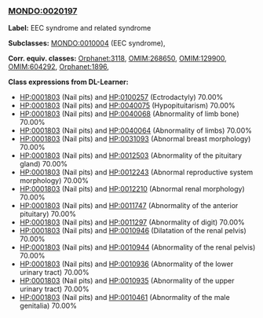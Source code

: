 
### [MONDO:0020197](http://purl.obolibrary.org/obo/MONDO_0020197)
**Label:** EEC syndrome and related syndrome

**Subclasses:** [MONDO:0010004](http://purl.obolibrary.org/obo/MONDO_0010004) (EEC syndrome), 

**Corr. equiv. classes:** [Orphanet:3118](http://www.orpha.net/ORDO/Orphanet_3118), [OMIM:268650](http://purl.obolibrary.org/obo/OMIM_268650), [OMIM:129900](http://purl.obolibrary.org/obo/OMIM_129900), [OMIM:604292](http://purl.obolibrary.org/obo/OMIM_604292), [Orphanet:1896](http://www.orpha.net/ORDO/Orphanet_1896), 

**Class expressions from DL-Learner:**

- [HP:0001803](http://purl.obolibrary.org/obo/HP_0001803) (Nail pits) and [HP:0100257](http://purl.obolibrary.org/obo/HP_0100257) (Ectrodactyly) 70.00%
- [HP:0001803](http://purl.obolibrary.org/obo/HP_0001803) (Nail pits) and [HP:0040075](http://purl.obolibrary.org/obo/HP_0040075) (Hypopituitarism) 70.00%
- [HP:0001803](http://purl.obolibrary.org/obo/HP_0001803) (Nail pits) and [HP:0040068](http://purl.obolibrary.org/obo/HP_0040068) (Abnormality of limb bone) 70.00%
- [HP:0001803](http://purl.obolibrary.org/obo/HP_0001803) (Nail pits) and [HP:0040064](http://purl.obolibrary.org/obo/HP_0040064) (Abnormality of limbs) 70.00%
- [HP:0001803](http://purl.obolibrary.org/obo/HP_0001803) (Nail pits) and [HP:0031093](http://purl.obolibrary.org/obo/HP_0031093) (Abnormal breast morphology) 70.00%
- [HP:0001803](http://purl.obolibrary.org/obo/HP_0001803) (Nail pits) and [HP:0012503](http://purl.obolibrary.org/obo/HP_0012503) (Abnormality of the pituitary gland) 70.00%
- [HP:0001803](http://purl.obolibrary.org/obo/HP_0001803) (Nail pits) and [HP:0012243](http://purl.obolibrary.org/obo/HP_0012243) (Abnormal reproductive system morphology) 70.00%
- [HP:0001803](http://purl.obolibrary.org/obo/HP_0001803) (Nail pits) and [HP:0012210](http://purl.obolibrary.org/obo/HP_0012210) (Abnormal renal morphology) 70.00%
- [HP:0001803](http://purl.obolibrary.org/obo/HP_0001803) (Nail pits) and [HP:0011747](http://purl.obolibrary.org/obo/HP_0011747) (Abnormality of the anterior pituitary) 70.00%
- [HP:0001803](http://purl.obolibrary.org/obo/HP_0001803) (Nail pits) and [HP:0011297](http://purl.obolibrary.org/obo/HP_0011297) (Abnormality of digit) 70.00%
- [HP:0001803](http://purl.obolibrary.org/obo/HP_0001803) (Nail pits) and [HP:0010946](http://purl.obolibrary.org/obo/HP_0010946) (Dilatation of the renal pelvis) 70.00%
- [HP:0001803](http://purl.obolibrary.org/obo/HP_0001803) (Nail pits) and [HP:0010944](http://purl.obolibrary.org/obo/HP_0010944) (Abnormality of the renal pelvis) 70.00%
- [HP:0001803](http://purl.obolibrary.org/obo/HP_0001803) (Nail pits) and [HP:0010936](http://purl.obolibrary.org/obo/HP_0010936) (Abnormality of the lower urinary tract) 70.00%
- [HP:0001803](http://purl.obolibrary.org/obo/HP_0001803) (Nail pits) and [HP:0010935](http://purl.obolibrary.org/obo/HP_0010935) (Abnormality of the upper urinary tract) 70.00%
- [HP:0001803](http://purl.obolibrary.org/obo/HP_0001803) (Nail pits) and [HP:0010461](http://purl.obolibrary.org/obo/HP_0010461) (Abnormality of the male genitalia) 70.00%


